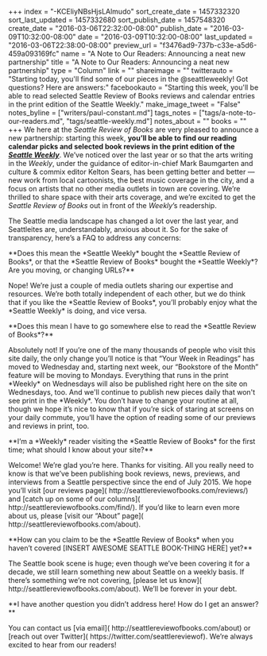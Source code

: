 +++
index = "-KCEliyNBsHjsLAlmudo"
sort_create_date = 1457332320
sort_last_updated = 1457332680
sort_publish_date = 1457548320
create_date = "2016-03-06T22:32:00-08:00"
publish_date = "2016-03-09T10:32:00-08:00"
date = "2016-03-09T10:32:00-08:00"
last_updated = "2016-03-06T22:38:00-08:00"
preview_url = "f3476ad9-737b-c33e-a5d6-459a093169fc"
name = "A Note to Our Readers: Announcing a neat new partnership"
title = "A Note to Our Readers: Announcing a neat new partnership"
type = "Column"
link = ""
shareimage = ""
twitterauto = "Starting today, you'll find some of our pieces in the @seattleweekly! Got questions? Here are answers:"
facebookauto = "Starting this week, you'll be able to read selected Seattle Review of Books reviews and calendar entries in the print edition of the Seattle Weekly."
make_image_tweet = "False"
notes_byline = ["writers/paul-constant.md"]
tags_notes = ["tags/a-note-to-our-readers.md", "tags/seattle-weekly.md"]
notes_about = ""
books = ""
+++
We here at the *Seattle Review of Books* are very pleased to announce a new partnership: starting this week, **you’ll be able to find our reading calendar picks and selected book reviews in the print edition of the [*Seattle Weekly*]( http://seattleweekly.com/)**. We’ve noticed over the last year or so that the arts writing in the *Weekly*, under the guidance of editor-in-chief Mark Baumgarten and culture & commix editor Kelton Sears, has been getting better and better — new work from local cartoonists, the best music coverage in the city, and a focus on artists that no other media outlets in town are covering. We’re thrilled to share space with their arts coverage, and we’re excited to get the *Seattle Review of Books* out in front of the *Weekly*’s readership.

The Seattle media landscape has changed a lot over the last year, and Seattleites are, understandably, anxious about it. So for the sake of transparency, here’s a FAQ to address any concerns:

<p class="noindent">**Does this mean the *Seattle Weekly* bought the *Seattle Review of Books*, or that the *Seattle Review of Books* bought the *Seattle Weekly*? Are you moving, or changing URLs?**</p>

<p class="noindent">Nope! We’re just a couple of media outlets sharing our expertise and resources. We’re both totally independent of each other, but we do think that if you like the *Seattle Review of Books*, you’ll probably enjoy what the *Seattle Weekly* is doing, and vice versa.</p>

<p class="noindent">**Does this mean I have to go somewhere else to read the *Seattle Review of Books*?**</p>

<p class="noindent">Absolutely not! If you’re one of the many thousands of people who visit this site daily, the only change you’ll notice is that “Your Week in Readings” has moved to Wednesday and, starting next week, our “Bookstore of the Month” feature will be moving to Mondays. Everything that runs in the print *Weekly* on Wednesdays will also be published right here on the site on Wednesdays, too. And we'll continue to publish new pieces daily that won't see print in the *Weekly*. You don’t have to change your routine at all, though we hope it’s nice to know that if you’re sick of staring at screens on your daily commute, you’ll have the option of reading some of our previews and reviews in print, too.</p>

<p class="noindent">**I’m a *Weekly* reader visiting the *Seattle Review of Books* for the first time; what should I know about your site?**</p>

<p class="noindent">Welcome! We’re glad you’re here. Thanks for visiting. All you really need to know is that we’ve been publishing book reviews, news, previews, and interviews from a Seattle perspective since the end of July 2015. We hope you’ll visit [our reviews page]( http://seattlereviewofbooks.com/reviews/) and [catch up on some of our columns]( http://seattlereviewofbooks.com/find/). If you’d like to learn even more about us, please [visit our “About” page]( http://seattlereviewofbooks.com/about).</p>

<p class="noindent">**How can you claim to be the *Seattle Review of Books* when you haven’t covered [INSERT AWESOME SEATTLE BOOK-THING HERE] yet?**</p>

<p class="noindent">The Seattle book scene is huge; even though we’ve been covering it for a decade, we still learn something new about Seattle on a weekly basis. If there’s something we’re not covering, [please let us know]( http://seattlereviewofbooks.com/about). We’ll be forever in your debt.</p>

<p class="noindent">**I have another question you didn’t address here! How do I get an answer?**</p>

<p class="noindent">You can contact us [via email]( http://seattlereviewofbooks.com/about) or [reach out over Twitter]( https://twitter.com/seattlereviewof). We’re always excited to hear from our readers!</p>

 
